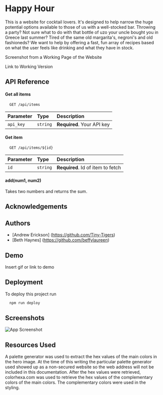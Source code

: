 # Happy Hour

This is a website for cocktail lovers. It's designed to help narrow the huge potential options available to those of us with a well-stocked bar. Throwing a party? Not sure what to do with that bottle of uzo your uncle bought you in Greece last summer? Tired of the same old margarita's, negroni's and old fashioneds? We want to help by offering a fast, fun array of recipes based on what the user feels like drinking and what they have in stock.


Screenshot from a Working Page of the Website

Link to Working Version
## API Reference

#### Get all items

```http://www.thecocktaildb.com/api/json/v1/1/filter.php?c=Cocktail
  GET /api/items
```

| Parameter | Type     | Description                |
| :-------- | :------- | :------------------------- |
| `api_key` | `string` | **Required**. Your API key |

#### Get item

```http
  GET /api/items/${id}
```

| Parameter | Type     | Description                       |
| :-------- | :------- | :-------------------------------- |
| `id`      | `string` | **Required**. Id of item to fetch |

#### add(num1, num2)

Takes two numbers and returns the sum.


## Acknowledgements


## Authors

- [Andrew Erickson] (https://github.com/Tiny-Tigers)
- [Beth Haynes]  (https://github.com/beffylaureen)




## Demo

Insert gif or link to demo


## Deployment

To deploy this project run

```bash
  npm run deploy
```


## Screenshots

![App Screenshot](https://via.placeholder.com/468x300?text=App+Screenshot+Here)

## Resources Used

A palette generator was used to extract the hex values of the main colors in the hero image.  At the time of this writing the particular palette generator used showed up as a non-secured website so the web address will not be included in this documentation.  After the hex values were retrieved, colorhexa.com was used to retrieve the hex values of the complementary colors of the main colors.  The complementary colors were used in the styling.

